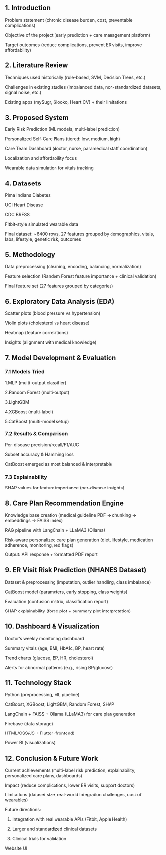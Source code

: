 <h2>1. Introduction</h2>

Problem statement (chronic disease burden, cost, preventable complications)

Objective of the project (early prediction + care management platform)

Target outcomes (reduce complications, prevent ER visits, improve affordability)

<h2>2. Literature Review</h2>

Techniques used historically (rule-based, SVM, Decision Trees, etc.)

Challenges in existing studies (imbalanced data, non-standardized datasets, signal noise, etc.)

Existing apps (mySugr, Glooko, Heart CV) + their limitations

<h2>3. Proposed System</h2>

Early Risk Prediction (ML models, multi-label prediction)

Personalized Self-Care Plans (tiered: low, medium, high)

Care Team Dashboard (doctor, nurse, paramedical staff coordination)

Localization and affordability focus

Wearable data simulation for vitals tracking

<h2>4. Datasets</h2>

Pima Indians Diabetes

UCI Heart Disease

CDC BRFSS

Fitbit-style simulated wearable data

Final dataset: ~6400 rows, 27 features grouped by demographics, vitals, labs, lifestyle, genetic risk, outcomes

<h2>5. Methodology</h2>

Data preprocessing (cleaning, encoding, balancing, normalization)

Feature selection (Random Forest feature importance + clinical validation)

Final feature set (27 features grouped by categories)

<h2>6. Exploratory Data Analysis (EDA)</h2>

Scatter plots (blood pressure vs hypertension)

Violin plots (cholesterol vs heart disease)

Heatmap (feature correlations)

Insights (alignment with medical knowledge)

<h2>7. Model Development & Evaluation</h2>
<h3>7.1 Models Tried</h3>

1.MLP (multi-output classifier)

2.Random Forest (multi-output)

3.LightGBM

4.XGBoost (multi-label)

5.CatBoost (multi-model setup)

<h3>7.2 Results & Comparison</h3>

Per-disease precision/recall/F1/AUC

Subset accuracy & Hamming loss

CatBoost emerged as most balanced & interpretable

<h3>7.3 Explainability</h3>

SHAP values for feature importance (per-disease insights)

<h2>8. Care Plan Recommendation Engine</h2>

Knowledge base creation (medical guideline PDF → chunking → embeddings → FAISS index)

RAG pipeline with LangChain + LLaMA3 (Ollama)

Risk-aware personalized care plan generation (diet, lifestyle, medication adherence, monitoring, red flags)

Output: API response + formatted PDF report

<h2>9. ER Visit Risk Prediction (NHANES Dataset)</h2>

Dataset & preprocessing (imputation, outlier handling, class imbalance)

CatBoost model (parameters, early stopping, class weights)

Evaluation (confusion matrix, classification report)

SHAP explainability (force plot + summary plot interpretation)

<h2>10. Dashboard & Visualization</h2>

Doctor’s weekly monitoring dashboard

Summary vitals (age, BMI, HbA1c, BP, heart rate)

Trend charts (glucose, BP, HR, cholesterol)

Alerts for abnormal patterns (e.g., rising BP/glucose)

<h2>11. Technology Stack</h2>

Python (preprocessing, ML pipeline)

CatBoost, XGBoost, LightGBM, Random Forest, SHAP

LangChain + FAISS + Ollama (LLaMA3) for care plan generation

Firebase (data storage)

HTML/CSS/JS + Flutter (frontend)

Power BI (visualizations)

<h2>12. Conclusion & Future Work</h2>

Current achievements (multi-label risk prediction, explainability, personalized care plans, dashboards)

Impact (reduce complications, lower ER visits, support doctors)

Limitations (dataset size, real-world integration challenges, cost of wearables)

Future directions:

1. Integration with real wearable APIs (Fitbit, Apple Health)

2. Larger and standardized clinical datasets

3. Clinical trials for validation


Website UI
